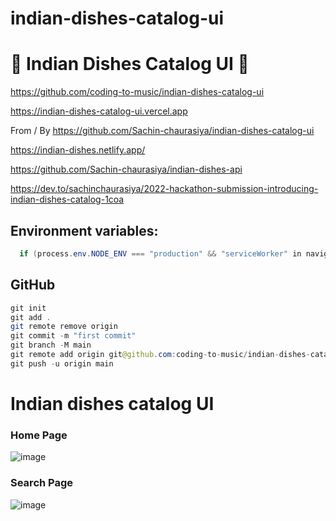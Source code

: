 # indian-dishes-catalog-ui

# 🚀 Indian Dishes Catalog UI 🚀

https://github.com/coding-to-music/indian-dishes-catalog-ui

https://indian-dishes-catalog-ui.vercel.app

From / By https://github.com/Sachin-chaurasiya/indian-dishes-catalog-ui

https://indian-dishes.netlify.app/

https://github.com/Sachin-chaurasiya/indian-dishes-api

https://dev.to/sachinchaurasiya/2022-hackathon-submission-introducing-indian-dishes-catalog-1coa

## Environment variables:

```java
  if (process.env.NODE_ENV === "production" && "serviceWorker" in navigator) {

```

## GitHub

```java
git init
git add .
git remote remove origin
git commit -m "first commit"
git branch -M main
git remote add origin git@github.com:coding-to-music/indian-dishes-catalog-ui.git
git push -u origin main
```

# Indian dishes catalog UI

### Home Page

![image](https://user-images.githubusercontent.com/59080942/202895741-905f698a-74c5-4d24-a63e-29ba5b8d1a81.png)

### Search Page

![image](https://user-images.githubusercontent.com/59080942/202916411-7b621de9-04ce-4b89-bc1b-20de56ff2826.png)


